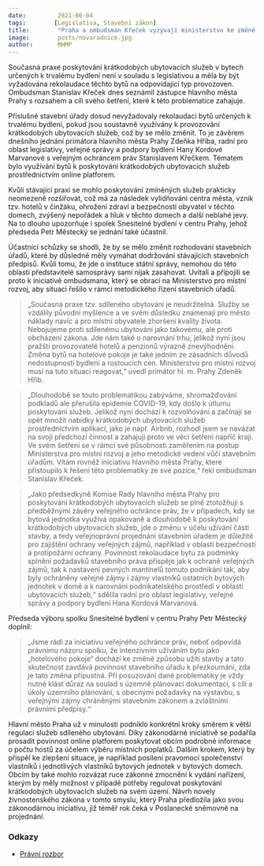 ```yaml
---
date:         2021-06-04
tags:        [Legislativa, Stavební zákon]
title:        "Praha a ombudsman Křeček vyzývají ministerstvo ke změně přístupu stavebních úřadů k bytům využívaným ke sdílenému ubytování"
image: 	      posts/novaradnice.jpg
author:       MHMP
---
```


Současná praxe poskytování krátkodobých ubytovacích služeb v bytech určených k trvalému bydlení není v souladu s legislativou a měla by být vyžadována rekolaudace těchto bytů na odpovídající typ provozoven. Ombudsman Stanislav Křeček dnes seznámil zástupce hlavního města Prahy s rozsahem a cíli svého šetření, které k této problematice zahajuje.

Příslušné stavební úřady dosud nevyžadovaly rekolaudaci bytů určených k trvalému bydlení, pokud jsou soustavně využívány k provozování krátkodobých ubytovacích služeb, což by se mělo změnit. To je závěrem dnešního jednání primátora hlavního města Prahy Zdeňka Hřiba, radní pro oblast legislativy, veřejné správy a podpory bydlení Hany Kordové Marvanové s veřejným ochráncem práv Stanislavem Křečkem. Tématem bylo využívání bytů k poskytování krátkodobých ubytovacích služeb prostřednictvím online platforem.

Kvůli stávající praxi se mohlo poskytování zmíněných služeb prakticky neomezeně rozšiřovat, což má za následek vylidňování centra města, vznik tzv. hotelů v činžáku, ohrožení zdraví a bezpečnosti obyvatel v těchto domech, zvýšený nepořádek a hluk v těchto domech a další neblahé jevy. Na to dlouho upozorňuje i spolek Snesitelné bydlení v centru Prahy, jehož předseda Petr Městecký se jednání také účastnil.

Účastníci schůzky se shodli, že by se mělo změnit rozhodování stavebních úřadů, které by důsledně měly vymáhat dodržování stávajících stavebních předpisů. Kvůli tomu, že jde o instituce státní správy, nemohou do této oblasti představitelé samosprávy sami nijak zasahovat. Uvítali a připojili se proto k iniciativě ombudsmana, který se obrací na Ministerstvo pro místní rozvoj, aby situaci řešilo v rámci metodického řízení stavebních úřadů.

> „Současná praxe tzv. sdíleného ubytování je neudržitelná. Služby se vzdálily původní myšlence a ve svém důsledku znamenají pro město náklady navíc a pro místní obyvatele zhoršení kvality života. Nebojujeme proti sdílenému ubytování jako takovému, ale proti obcházení zákona. Jde nám také o narovnání trhu, jelikož nyní jsou pražští provozovatelé hotelů a penzionů výrazně znevýhodněni. Změna bytů na hotelové pokoje je také jedním ze zásadních důvodů nedostupnosti bydlení a rostoucích cen. Ministerstvo pro místní rozvoj musí na tuto situaci reagovat,“ uvedl primátor hl. m. Prahy Zdeněk Hřib.

> „Dlouhodobě se touto problematikou zabýváme, shromažďování podkladů ale přerušila epidemie COVID-19, kdy došlo k útlumu poskytování služeb. Jelikož nyní dochází k rozvolňování a začínají se opět množit nabídky krátkodobých ubytovacích služeb prostřednictvím aplikací, jako je např. Airbnb, rozhodl jsem se navázat na svoji předchozí činnost a zahajuji proto ve věci šetření napříč kraji. Ve svém šetření se v rámci své působnosti zaměřením na postup Ministerstva pro místní rozvoj a jeho metodické vedení vůči stavebním úřadům. Vítám rovněž iniciativu hlavního města Prahy, které přistoupilo k řešení této problematiky ze své pozice,“ řekl ombudsman Stanislav Křeček.

> „Jako předsedkyně Komise Rady hlavního města Prahy pro poskytování krátkodobých ubytovacích služeb se plně ztotožňuji s předběžnými závěry veřejného ochránce práv, že v případech, kdy se bytová jednotka využívá opakovaně a dlouhodobě k poskytování krátkodobých ubytovacích služeb, jde o změnu v účelu užívání části stavby, a tedy veřejnoprávní projednání stavebním úřadem je důležité pro zajištění ochrany veřejných zájmů, například v oblasti bezpečnosti a protipožární ochrany. Povinnost rekolaudace bytu za podmínky splnění požadavků stavebního práva přispěje jak k ochraně veřejných zájmů, tak k nastavení pevných mantinelů tomuto podnikání tak, aby byly ochráněny veřejné zájmy i zájmy vlastníků ostatních bytových jednotek v domě a k narovnání podnikatelského prostředí v oblasti ubytovacích služeb,“ sdělila radní pro oblast legislativy, veřejné správy a podpory bydlení Hana Kordová Marvanová.

Předseda výboru spolku Snesitelné bydlení v centru Prahy Petr Městecký doplnil: 

> „Jsme rádi za iniciativu veřejného ochránce práv, neboť odpovídá právnímu názoru spolku, že intenzivním užíváním bytu jako „hotelového pokoje“ dochází ke změně způsobu užití stavby a tato skutečnost zavdává povinnost stavebního úřadu k přezkoumání, zda je tato změna přípustná. Při posuzování dané problematiky je vždy nutné klást důraz na soulad s územně plánovací dokumentací, s cíli a úkoly územního plánování, s obecnými požadavky na výstavbu, s veřejnými zájmy chráněnými stavebním zákonem a zvláštními právními předpisy.“

Hlavní město Praha už v minulosti podniklo konkrétní kroky směrem k větší regulaci služeb sdíleného ubytování.  Díky zákonodárné iniciativě se podařila prosadit povinnost online platforem poskytovat obcím podrobné informace o počtu hostů za účelem výběru místních poplatků. Dalším krokem, který by přispěl ke zlepšení situace, je například posílení pravomocí společenství vlastníků i jednotlivých vlastníků bytových jednotek v bytových domech. Obcím by také mohlo rozvázat ruce zákonné zmocnění k vydání nařízení, kterým by měly možnost v případě potřeby regulovat poskytování krátkodobých ubytovacích služeb na svém území. Návrh novely živnostenského zákona v tomto smyslu, který Praha předložila jako svou zákonodárnou iniciativu, již téměř rok čeká v Poslanecké sněmovně na projednání.

### Odkazy

* [Právní rozbor](https://drive.google.com/drive/folders/1VX75PxaMEEKKxYlmISqSx7qAksja-v2Y?usp=sharing)
